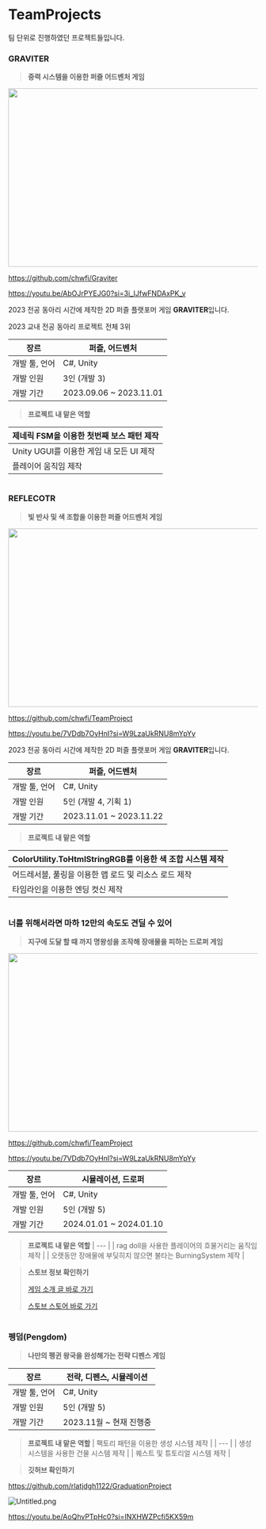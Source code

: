 # TeamProjects
팀 단위로 진행하였던 프로젝트들입니다.



### **GRAVITER**
> **중력 시스템을 이용한 퍼즐 어드벤처 게임**

<img src="https://github.com/mingyo0125/TeamProjects/assets/98925706/fb3ee05b-2d9e-4883-be81-a74af8f8371f" width="720" height="360"/>

https://github.com/chwfi/Graviter

https://youtu.be/AbOJrPYEJG0?si=3i_IJfwFNDAxPK_v

2023 전공 동아리 시간에 제작한 2D 퍼즐 플랫포머 게임 **GRAVITER**입니다.

2023 교내 전공 동아리 프로젝트 전체 3위


| 장르 | 퍼즐, 어드벤처 |
| --- | --- |
| 개발 툴, 언어 | C#, Unity |
| 개발 인원 | 3인 (개발 3) |
| 개발 기간 | 2023.09.06 ~ 2023.11.01 |


> **프로젝트 내 맡은 역할**
> 

| 제네릭 FSM을 이용한 첫번째 보스 패턴 제작 |
| --- |
| Unity UGUI를 이용한 게임 내 모든 UI 제작 |
| 플레이어 움직임 제작 |


#


### **REFLECOTR**
> **빛 반사 및 색 조합을 이용한 퍼즐 어드벤처 게임**


<img src="https://github.com/mingyo0125/TeamProjects/assets/98925706/bfd25969-2650-4552-9442-557888b589cb" width="720" height="360"/>

https://github.com/chwfi/TeamProject

https://youtu.be/7VDdb7OyHnI?si=W9LzaUkRNU8mYpYy

2023 전공 동아리 시간에 제작한 2D 퍼즐 플랫포머 게임 **GRAVITER**입니다.


| 장르 | 퍼즐, 어드벤처 |
| --- | --- |
| 개발 툴, 언어 | C#, Unity |
| 개발 인원 | 5인 (개발 4, 기획 1) |
| 개발 기간 | 2023.11.01 ~ 2023.11.22 |


> **프로젝트 내 맡은 역할**
> 

| ColorUtility.ToHtmlStringRGB를 이용한 색 조합 시스템 제작 |
| --- |
| 어드레서블, 풀링을 이용한 맵 로드 및 리소스 로드 제작 |
| 타임라인을 이용한 엔딩 컷신 제작 |


#


### 너를 위해서라면 마하 12만의 속도도 **견딜** 수 있어
> **지구에 도달 할 때 까지 명왕성을 조작해 장애물을 피하는 드로퍼 게임**

<img src="https://github.com/mingyo0125/TeamProjects/assets/98925706/8a40cbc6-90d7-4080-8b8f-a9b4e3198609" width="720" height="360"/>


https://github.com/chwfi/TeamProject

https://youtu.be/7VDdb7OyHnI?si=W9LzaUkRNU8mYpYy


| 장르 | 시뮬레이션, 드로퍼 |
| --- | --- |
| 개발 툴, 언어 | C#, Unity |
| 개발 인원 | 5인 (개발 5) |
| 개발 기간 | 2024.01.01 ~ 2024.01.10 |


> **프로젝트 내 맡은 역할**
> | --- |
> | rag doll을 사용한 플레이어의 흐물거리는 움직임 제작 |
>  | 오랫동안 장애물에 부딪히지 않으면 불타는 BurningSystem 제작 |


> **스토브 정보 확인하기**
>
> 
> [게임 소개 글 바로 가기](https://page.onstove.com/indieboostlab/global/view/9955131?boardKey=123437)
>
> 
> [스토브 스토어 바로 가기](https://store.onstove.com/ko/games/2930)


#

### 펭덤(Pengdom)
> **나만의 펭귄 왕국을 완성해가는 전략 디펜스 게임**

| 장르 | 전략, 디펜스, 시뮬레이션 |
| --- | --- |
| 개발 툴, 언어 | C#, Unity |
| 개발 인원 | 5인 (개발 5) |
| 개발 기간 | 2023.11월 ~ 현재 진행중 |

> **프로젝트 내 맡은 역할**
> | 팩토리 패턴을 이용한 생성 시스템 제작 |
> | --- |
> | 생성시스템을 사용한 건물 시스템 제작 |
> | 퀘스트 및 튜토리얼 시스템 제작 |



> **깃허브 확인하기**
> 

https://github.com/rlatjdgh1122/GraduationProject

![Untitled.png](https://prod-files-secure.s3.us-west-2.amazonaws.com/77f0e9c7-328c-4f6a-838c-58fc37438d05/f7d853c5-39d6-4c7c-83c1-35b70820551f/Untitled.png)

https://youtu.be/AoQhvPTpHc0?si=INXHWZPcfi5KX59m


